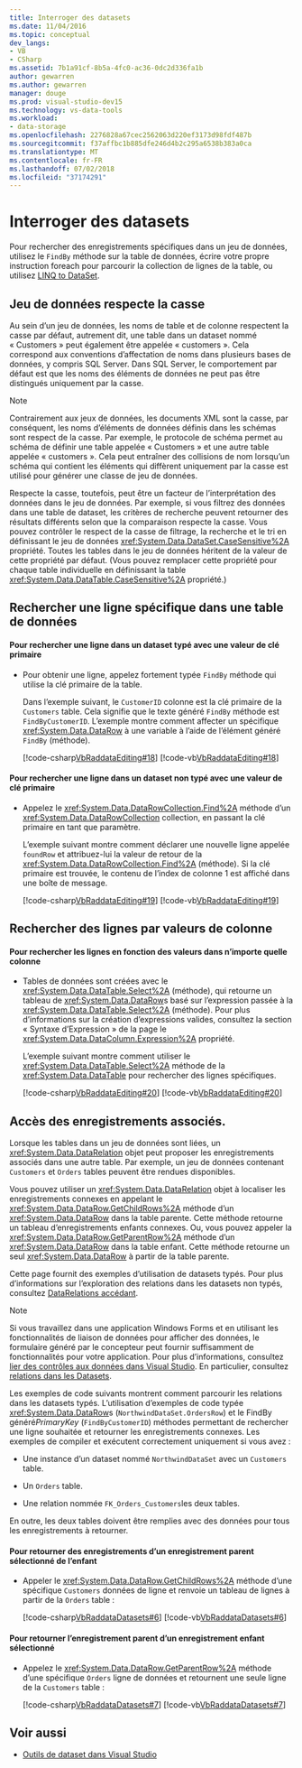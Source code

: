 ```yaml
---
title: Interroger des datasets
ms.date: 11/04/2016
ms.topic: conceptual
dev_langs:
- VB
- CSharp
ms.assetid: 7b1a91cf-8b5a-4fc0-ac36-0dc2d336fa1b
author: gewarren
ms.author: gewarren
manager: douge
ms.prod: visual-studio-dev15
ms.technology: vs-data-tools
ms.workload:
- data-storage
ms.openlocfilehash: 2276828a67cec2562063d220ef3173d98fdf487b
ms.sourcegitcommit: f37affbc1b885dfe246d4b2c295a6538b383a0ca
ms.translationtype: MT
ms.contentlocale: fr-FR
ms.lasthandoff: 07/02/2018
ms.locfileid: "37174291"
---
```

# <a name="query-datasets"></a>Interroger des datasets
Pour rechercher des enregistrements spécifiques dans un jeu de données, utilisez le `FindBy` méthode sur la table de données, écrire votre propre instruction foreach pour parcourir la collection de lignes de la table, ou utilisez [LINQ to DataSet](/dotnet/framework/data/adonet/linq-to-dataset).

## <a name="dataset-case-sensitivity"></a>Jeu de données respecte la casse
Au sein d’un jeu de données, les noms de table et de colonne respectent la casse par défaut, autrement dit, une table dans un dataset nommé « Customers » peut également être appelée « customers ». Cela correspond aux conventions d’affectation de noms dans plusieurs bases de données, y compris SQL Server. Dans SQL Server, le comportement par défaut est que les noms des éléments de données ne peut pas être distingués uniquement par la casse.

> [!NOTE]
>  Contrairement aux jeux de données, les documents XML sont la casse, par conséquent, les noms d’éléments de données définis dans les schémas sont respect de la casse. Par exemple, le protocole de schéma permet au schéma de définir une table appelée « Customers » et une autre table appelée « customers ». Cela peut entraîner des collisions de nom lorsqu’un schéma qui contient les éléments qui diffèrent uniquement par la casse est utilisé pour générer une classe de jeu de données.

Respecte la casse, toutefois, peut être un facteur de l’interprétation des données dans le jeu de données. Par exemple, si vous filtrez des données dans une table de dataset, les critères de recherche peuvent retourner des résultats différents selon que la comparaison respecte la casse. Vous pouvez contrôler le respect de la casse de filtrage, la recherche et le tri en définissant le jeu de données <xref:System.Data.DataSet.CaseSensitive%2A> propriété. Toutes les tables dans le jeu de données héritent de la valeur de cette propriété par défaut. (Vous pouvez remplacer cette propriété pour chaque table individuelle en définissant la table <xref:System.Data.DataTable.CaseSensitive%2A> propriété.)

## <a name="locate-a-specific-row-in-a-data-table"></a>Rechercher une ligne spécifique dans une table de données

#### <a name="to-find-a-row-in-a-typed-dataset-with-a-primary-key-value"></a>Pour rechercher une ligne dans un dataset typé avec une valeur de clé primaire

-   Pour obtenir une ligne, appelez fortement typée `FindBy` méthode qui utilise la clé primaire de la table.

     Dans l’exemple suivant, le `CustomerID` colonne est la clé primaire de la `Customers` table. Cela signifie que le texte généré `FindBy` méthode est `FindByCustomerID`. L’exemple montre comment affecter un spécifique <xref:System.Data.DataRow> à une variable à l’aide de l’élément généré `FindBy` (méthode).

     [!code-csharp[VbRaddataEditing#18](../data-tools/codesnippet/CSharp/query-datasets_1.cs)]
     [!code-vb[VbRaddataEditing#18](../data-tools/codesnippet/VisualBasic/query-datasets_1.vb)]

#### <a name="to-find-a-row-in-an-untyped-dataset-with-a-primary-key-value"></a>Pour rechercher une ligne dans un dataset non typé avec une valeur de clé primaire

-   Appelez le <xref:System.Data.DataRowCollection.Find%2A> méthode d’un <xref:System.Data.DataRowCollection> collection, en passant la clé primaire en tant que paramètre.

     L’exemple suivant montre comment déclarer une nouvelle ligne appelée `foundRow` et attribuez-lui la valeur de retour de la <xref:System.Data.DataRowCollection.Find%2A> (méthode). Si la clé primaire est trouvée, le contenu de l’index de colonne 1 est affiché dans une boîte de message.

     [!code-csharp[VbRaddataEditing#19](../data-tools/codesnippet/CSharp/query-datasets_2.cs)]
     [!code-vb[VbRaddataEditing#19](../data-tools/codesnippet/VisualBasic/query-datasets_2.vb)]

## <a name="find-rows-by-column-values"></a>Rechercher des lignes par valeurs de colonne

#### <a name="to-find-rows-based-on-the-values-in-any-column"></a>Pour rechercher les lignes en fonction des valeurs dans n’importe quelle colonne

-   Tables de données sont créées avec le <xref:System.Data.DataTable.Select%2A> (méthode), qui retourne un tableau de <xref:System.Data.DataRow>s basé sur l’expression passée à la <xref:System.Data.DataTable.Select%2A> (méthode). Pour plus d’informations sur la création d’expressions valides, consultez la section « Syntaxe d’Expression » de la page le <xref:System.Data.DataColumn.Expression%2A> propriété.

     L’exemple suivant montre comment utiliser le <xref:System.Data.DataTable.Select%2A> méthode de la <xref:System.Data.DataTable> pour rechercher des lignes spécifiques.

     [!code-csharp[VbRaddataEditing#20](../data-tools/codesnippet/CSharp/query-datasets_3.cs)]
     [!code-vb[VbRaddataEditing#20](../data-tools/codesnippet/VisualBasic/query-datasets_3.vb)]

## <a name="access-related-records"></a>Accès des enregistrements associés.
Lorsque les tables dans un jeu de données sont liées, un <xref:System.Data.DataRelation> objet peut proposer les enregistrements associés dans une autre table. Par exemple, un jeu de données contenant `Customers` et `Orders` tables peuvent être rendues disponibles.

Vous pouvez utiliser un <xref:System.Data.DataRelation> objet à localiser les enregistrements connexes en appelant le <xref:System.Data.DataRow.GetChildRows%2A> méthode d’un <xref:System.Data.DataRow> dans la table parente. Cette méthode retourne un tableau d’enregistrements enfants connexes. Ou, vous pouvez appeler la <xref:System.Data.DataRow.GetParentRow%2A> méthode d’un <xref:System.Data.DataRow> dans la table enfant. Cette méthode retourne un seul <xref:System.Data.DataRow> à partir de la table parente.

Cette page fournit des exemples d’utilisation de datasets typés. Pour plus d’informations sur l’exploration des relations dans les datasets non typés, consultez [DataRelations accédant](/dotnet/framework/data/adonet/dataset-datatable-dataview/navigating-datarelations).

> [!NOTE]
>  Si vous travaillez dans une application Windows Forms et en utilisant les fonctionnalités de liaison de données pour afficher des données, le formulaire généré par le concepteur peut fournir suffisamment de fonctionnalités pour votre application. Pour plus d’informations, consultez [lier des contrôles aux données dans Visual Studio](../data-tools/bind-controls-to-data-in-visual-studio.md). En particulier, consultez [relations dans les Datasets](relationships-in-datasets.md).

Les exemples de code suivants montrent comment parcourir les relations dans les datasets typés. L’utilisation d’exemples de code typée <xref:System.Data.DataRow>s (`NorthwindDataSet.OrdersRow`) et le FindBy généré*PrimaryKey* (`FindByCustomerID`) méthodes permettant de rechercher une ligne souhaitée et retourner les enregistrements connexes. Les exemples de compiler et exécutent correctement uniquement si vous avez :

-   Une instance d’un dataset nommé `NorthwindDataSet` avec un `Customers` table.

-   Un `Orders` table.

-   Une relation nommée `FK_Orders_Customers`les deux tables.

En outre, les deux tables doivent être remplies avec des données pour tous les enregistrements à retourner.

#### <a name="to-return-the-child-records-of-a-selected-parent-record"></a>Pour retourner des enregistrements d’un enregistrement parent sélectionné de l’enfant

-   Appeler le <xref:System.Data.DataRow.GetChildRows%2A> méthode d’une spécifique `Customers` données de ligne et renvoie un tableau de lignes à partir de la `Orders` table :

     [!code-csharp[VbRaddataDatasets#6](../data-tools/codesnippet/CSharp/query-datasets_4.cs)]
     [!code-vb[VbRaddataDatasets#6](../data-tools/codesnippet/VisualBasic/query-datasets_4.vb)]

#### <a name="to-return-the-parent-record-of-a-selected-child-record"></a>Pour retourner l’enregistrement parent d’un enregistrement enfant sélectionné

-   Appelez le <xref:System.Data.DataRow.GetParentRow%2A> méthode d’une spécifique `Orders` ligne de données et retournent une seule ligne de la `Customers` table :

     [!code-csharp[VbRaddataDatasets#7](../data-tools/codesnippet/CSharp/query-datasets_5.cs)]
     [!code-vb[VbRaddataDatasets#7](../data-tools/codesnippet/VisualBasic/query-datasets_5.vb)]

## <a name="see-also"></a>Voir aussi

- [Outils de dataset dans Visual Studio](../data-tools/dataset-tools-in-visual-studio.md)